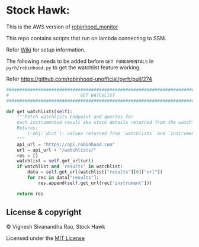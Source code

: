 # Stock Hawk: 
This is the AWS version of [robinhood_monitor](https://github.com/thevickypedia/robinhood_monitor)

This repo contains scripts that run on lambda connecting to SSM.

Refer [Wiki](https://github.com/thevickypedia/stock_hawk/wiki) for setup information.

The following needs to be added before `GET FUNDAMENTALS` in `pyrh/robinhood.py` to get the watchlist feature working.

Refer https://github.com/robinhood-unofficial/pyrh/pull/274

```python
###########################################################################
#                           GET WATCHLIST
###########################################################################

def get_watchlists(self):
    """Fetch watchlists endpoint and queries for
    each instrumented result aka stock details returned from the watchlist
    Returns:
        (:obj:`dict`): values returned from `watchlists` and `instrument` endpoints
    """
    api_url = "https://api.robinhood.com"
    url = api_url + "/watchlists/"
    res = []
    watchlist = self.get_url(url)
    if watchlist and 'results' in watchlist:
        data = self.get_url(watchlist["results"][0]["url"])
        for rec in data["results"]:
            res.append(self.get_url(rec['instrument']))

    return res
```

## License & copyright

&copy; Vignesh Sivanandha Rao, Stock Hawk

Licensed under the [MIT License](LICENSE)
